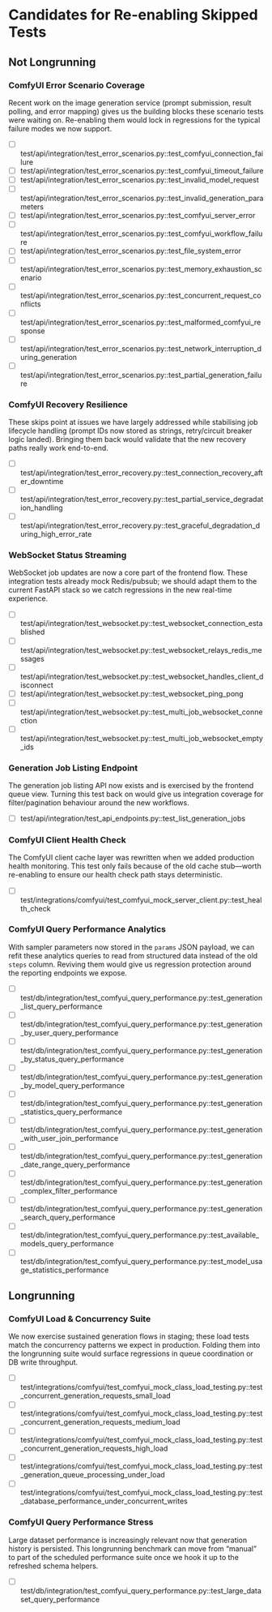 # Candidates for Re-enabling Skipped Tests

## Not Longrunning

### ComfyUI Error Scenario Coverage
Recent work on the image generation service (prompt submission, result polling, and error mapping) gives us the building blocks these scenario tests were waiting on. Re-enabling them would lock in regressions for the typical failure modes we now support.
- [ ] test/api/integration/test_error_scenarios.py::test_comfyui_connection_failure
- [ ] test/api/integration/test_error_scenarios.py::test_comfyui_timeout_failure
- [ ] test/api/integration/test_error_scenarios.py::test_invalid_model_request
- [ ] test/api/integration/test_error_scenarios.py::test_invalid_generation_parameters
- [ ] test/api/integration/test_error_scenarios.py::test_comfyui_server_error
- [ ] test/api/integration/test_error_scenarios.py::test_comfyui_workflow_failure
- [ ] test/api/integration/test_error_scenarios.py::test_file_system_error
- [ ] test/api/integration/test_error_scenarios.py::test_memory_exhaustion_scenario
- [ ] test/api/integration/test_error_scenarios.py::test_concurrent_request_conflicts
- [ ] test/api/integration/test_error_scenarios.py::test_malformed_comfyui_response
- [ ] test/api/integration/test_error_scenarios.py::test_network_interruption_during_generation
- [ ] test/api/integration/test_error_scenarios.py::test_partial_generation_failure

### ComfyUI Recovery Resilience
These skips point at issues we have largely addressed while stabilising job lifecycle handling (prompt IDs now stored as strings, retry/circuit breaker logic landed). Bringing them back would validate that the new recovery paths really work end-to-end.
- [ ] test/api/integration/test_error_recovery.py::test_connection_recovery_after_downtime
- [ ] test/api/integration/test_error_recovery.py::test_partial_service_degradation_handling
- [ ] test/api/integration/test_error_recovery.py::test_graceful_degradation_during_high_error_rate

### WebSocket Status Streaming
WebSocket job updates are now a core part of the frontend flow. These integration tests already mock Redis/pubsub; we should adapt them to the current FastAPI stack so we catch regressions in the new real-time experience.
- [ ] test/api/integration/test_websocket.py::test_websocket_connection_established
- [ ] test/api/integration/test_websocket.py::test_websocket_relays_redis_messages
- [ ] test/api/integration/test_websocket.py::test_websocket_handles_client_disconnect
- [ ] test/api/integration/test_websocket.py::test_websocket_ping_pong
- [ ] test/api/integration/test_websocket.py::test_multi_job_websocket_connection
- [ ] test/api/integration/test_websocket.py::test_multi_job_websocket_empty_ids

### Generation Job Listing Endpoint
The generation job listing API now exists and is exercised by the frontend queue view. Turning this test back on would give us integration coverage for filter/pagination behaviour around the new workflows.
- [ ] test/api/integration/test_api_endpoints.py::test_list_generation_jobs

### ComfyUI Client Health Check
The ComfyUI client cache layer was rewritten when we added production health monitoring. This test only fails because of the old cache stub—worth re-enabling to ensure our health check path stays deterministic.
- [ ] test/integrations/comfyui/test_comfyui_mock_server_client.py::test_health_check

### ComfyUI Query Performance Analytics
With sampler parameters now stored in the `params` JSON payload, we can refit these analytics queries to read from structured data instead of the old `steps` column. Reviving them would give us regression protection around the reporting endpoints we expose.
- [ ] test/db/integration/test_comfyui_query_performance.py::test_generation_list_query_performance
- [ ] test/db/integration/test_comfyui_query_performance.py::test_generation_by_user_query_performance
- [ ] test/db/integration/test_comfyui_query_performance.py::test_generation_by_status_query_performance
- [ ] test/db/integration/test_comfyui_query_performance.py::test_generation_by_model_query_performance
- [ ] test/db/integration/test_comfyui_query_performance.py::test_generation_statistics_query_performance
- [ ] test/db/integration/test_comfyui_query_performance.py::test_generation_with_user_join_performance
- [ ] test/db/integration/test_comfyui_query_performance.py::test_generation_date_range_query_performance
- [ ] test/db/integration/test_comfyui_query_performance.py::test_generation_complex_filter_performance
- [ ] test/db/integration/test_comfyui_query_performance.py::test_generation_search_query_performance
- [ ] test/db/integration/test_comfyui_query_performance.py::test_available_models_query_performance
- [ ] test/db/integration/test_comfyui_query_performance.py::test_model_usage_statistics_performance

## Longrunning

### ComfyUI Load & Concurrency Suite
We now exercise sustained generation flows in staging; these load tests match the concurrency patterns we expect in production. Folding them into the longrunning suite would surface regressions in queue coordination or DB write throughput.
- [ ] test/integrations/comfyui/test_comfyui_mock_class_load_testing.py::test_concurrent_generation_requests_small_load
- [ ] test/integrations/comfyui/test_comfyui_mock_class_load_testing.py::test_concurrent_generation_requests_medium_load
- [ ] test/integrations/comfyui/test_comfyui_mock_class_load_testing.py::test_concurrent_generation_requests_high_load
- [ ] test/integrations/comfyui/test_comfyui_mock_class_load_testing.py::test_generation_queue_processing_under_load
- [ ] test/integrations/comfyui/test_comfyui_mock_class_load_testing.py::test_database_performance_under_concurrent_writes

### ComfyUI Query Performance Stress
Large dataset performance is increasingly relevant now that generation history is persisted. This longrunning benchmark can move from “manual” to part of the scheduled performance suite once we hook it up to the refreshed schema helpers.
- [ ] test/db/integration/test_comfyui_query_performance.py::test_large_dataset_query_performance
